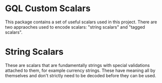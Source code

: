# GQL Custom Scalars

This package contains a set of useful scalars used in this project. There are
two appraoches used to encode scalars: "string scalars" and "tagged scalars".

# String Scalars

These are scalars that are fundamentally strings with special validations
attached to them, for example currency strings. These have meaning all by
themselves and don't strictly need to be decoded before they can be used.
